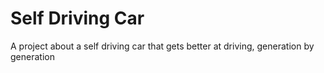 # Self Driving Car
A project about a self driving car that gets better at driving, generation by generation
